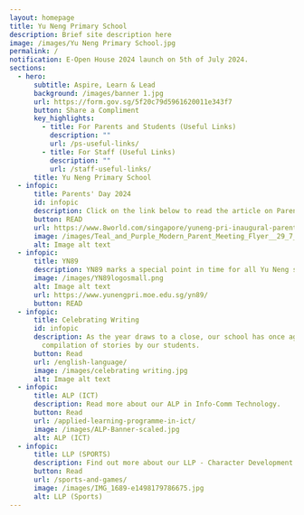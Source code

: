 ```yaml
---
layout: homepage
title: Yu Neng Primary School
description: Brief site description here
image: /images/Yu Neng Primary School.jpg
permalink: /
notification: E-Open House 2024 launch on 5th of July 2024.
sections:
  - hero:
      subtitle: Aspire, Learn & Lead
      background: /images/banner 1.jpg
      url: https://form.gov.sg/5f20c79d5961620011e343f7
      button: Share a Compliment
      key_highlights:
        - title: For Parents and Students (Useful Links)
          description: ""
          url: /ps-useful-links/
        - title: For Staff (Useful Links)
          description: ""
          url: /staff-useful-links/
      title: Yu Neng Primary School
  - infopic:
      title: Parents' Day 2024
      id: infopic
      description: Click on the link below to read the article on Parents' Day 2024
      button: READ
      url: https://www.8world.com/singapore/yuneng-pri-inaugural-parents-day-celebration-2459746
      image: /images/Teal_and_Purple_Modern_Parent_Meeting_Flyer__29_7_x_21_cm___1_.png
      alt: Image alt text
  - infopic:
      title: YN89
      description: YN89 marks a special point in time for all Yu Neng students and staff.
      image: /images/YN89logosmall.png
      alt: Image alt text
      url: https://www.yunengpri.moe.edu.sg/yn89/
      button: READ
  - infopic:
      title: Celebrating Writing
      id: infopic
      description: As the year draws to a close, our school has once again published a
        compilation of stories by our students.
      button: Read
      url: /english-language/
      image: /images/celebrating writing.jpg
      alt: Image alt text
  - infopic:
      title: ALP (ICT)
      description: Read more about our ALP in Info-Comm Technology.
      button: Read
      url: /applied-learning-programme-in-ict/
      image: /images/ALP-Banner-scaled.jpg
      alt: ALP (ICT)
  - infopic:
      title: LLP (SPORTS)
      description: Find out more about our LLP - Character Development Through Sports.
      button: Read
      url: /sports-and-games/
      image: /images/IMG_1689-e1498179786675.jpg
      alt: LLP (Sports)
---
```

